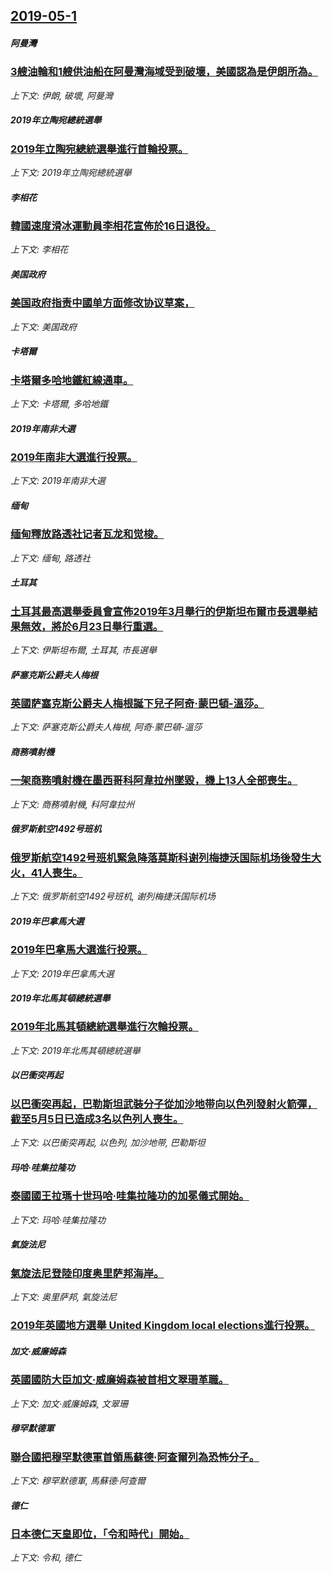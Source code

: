 ## [2019-05-1](/news/2019/05/1/index.md)

##### 阿曼灣
### [3艘油輪和1艘供油船在阿曼灣海域受到破壞，美國認為是伊朗所為。 ](/news/2019/05/1/3艘油輪和1艘供油船在阿曼灣海域受到破壞-美國認為是伊朗所為.md)
_上下文: 伊朗, 破壞, 阿曼灣_

##### 2019年立陶宛總統選舉
### [2019年立陶宛總統選舉進行首輪投票。 ](/news/2019/05/1/2019年立陶宛總統選舉進行首輪投票.md)
_上下文: 2019年立陶宛總統選舉_

##### 李相花
### [韓國速度滑冰運動員李相花宣佈於16日退役。](/news/2019/05/1/韓國速度滑冰運動員李相花宣佈於16日退役.md)
_上下文: 李相花_

##### 美国政府
### [美国政府指责中國单方面修改协议草案， ](/news/2019/05/1/美国政府指责中國单方面修改协议草案.md)
_上下文: 美国政府_

##### 卡塔爾
### [卡塔爾多哈地鐵紅線通車。 ](/news/2019/05/1/卡塔爾多哈地鐵紅線通車.md)
_上下文: 卡塔爾, 多哈地鐵_

##### 2019年南非大選
### [2019年南非大選進行投票。 ](/news/2019/05/1/2019年南非大選進行投票.md)
_上下文: 2019年南非大選_

##### 缅甸
### [缅甸釋放路透社记者瓦龙和觉梭。 ](/news/2019/05/1/缅甸釋放路透社记者瓦龙和觉梭.md)
_上下文: 缅甸, 路透社_

##### 土耳其
### [土耳其最高選舉委員會宣佈2019年3月舉行的伊斯坦布爾市長選舉結果無效，將於6月23日舉行重選。 ](/news/2019/05/1/土耳其最高選舉委員會宣佈2019年3月舉行的伊斯坦布爾市長選舉結果無效-將於6月23日舉行重選.md)
_上下文: 伊斯坦布爾, 土耳其, 市長選舉_

##### 萨塞克斯公爵夫人梅根
### [英國萨塞克斯公爵夫人梅根誕下兒子阿奇·蒙巴頓-溫莎。 ](/news/2019/05/1/英國萨塞克斯公爵夫人梅根誕下兒子阿奇-蒙巴頓-溫莎.md)
_上下文: 萨塞克斯公爵夫人梅根, 阿奇·蒙巴頓-溫莎_

##### 商務噴射機
### [一架商務噴射機在墨西哥科阿韋拉州墜毀，機上13人全部喪生。 ](/news/2019/05/1/一架商務噴射機在墨西哥科阿韋拉州墜毀-機上13人全部喪生.md)
_上下文: 商務噴射機, 科阿韋拉州_

##### 俄罗斯航空1492号班机
### [俄罗斯航空1492号班机緊急降落莫斯科谢列梅捷沃国际机场後發生大火，41人喪生。 ](/news/2019/05/1/俄罗斯航空1492号班机緊急降落莫斯科谢列梅捷沃国际机场後發生大火-41人喪生.md)
_上下文: 俄罗斯航空1492号班机, 谢列梅捷沃国际机场_

##### 2019年巴拿馬大選
### [2019年巴拿馬大選進行投票。 ](/news/2019/05/1/2019年巴拿馬大選進行投票.md)
_上下文: 2019年巴拿馬大選_

##### 2019年北馬其頓總統選舉
### [2019年北馬其頓總統選舉進行次輪投票。 ](/news/2019/05/1/2019年北馬其頓總統選舉進行次輪投票.md)
_上下文: 2019年北馬其頓總統選舉_

##### 以巴衝突再起
### [以巴衝突再起，巴勒斯坦武裝分子從加沙地带向以色列發射火箭彈，截至5月5日已造成3名以色列人喪生。 ](/news/2019/05/1/以巴衝突再起-巴勒斯坦武裝分子從加沙地带向以色列發射火箭彈-截至5月5日已造成3名以色列人喪生.md)
_上下文: 以巴衝突再起, 以色列, 加沙地带, 巴勒斯坦_

##### 玛哈·哇集拉隆功
### [泰國國王拉瑪十世玛哈·哇集拉隆功的加冕儀式開始。 ](/news/2019/05/1/泰國國王拉瑪十世玛哈-哇集拉隆功的加冕儀式開始.md)
_上下文: 玛哈·哇集拉隆功_

##### 氣旋法尼
### [氣旋法尼登陸印度奥里萨邦海岸。 ](/news/2019/05/1/氣旋法尼登陸印度奥里萨邦海岸.md)
_上下文: 奥里萨邦, 氣旋法尼_

##### 
### [2019年英國地方選舉 United Kingdom local elections進行投票。 ](/news/2019/05/1/2019年英國地方選舉-United-Kingdom-local-elections進行投票.md)
##### 加文·威廉姆森
### [英國國防大臣加文·威廉姆森被首相文翠珊革職。 ](/news/2019/05/1/英國國防大臣加文-威廉姆森被首相文翠珊革職.md)
_上下文: 加文·威廉姆森, 文翠珊_

##### 穆罕默德軍
### [聯合國把穆罕默德軍首領馬蘇德·阿查爾列為恐怖分子。 ](/news/2019/05/1/聯合國把穆罕默德軍首領馬蘇德-阿查爾列為恐怖分子.md)
_上下文: 穆罕默德軍, 馬蘇德·阿查爾_

##### 德仁
### [日本德仁天皇即位，「令和時代」開始。 ](/news/2019/05/1/日本德仁天皇即位-令和時代-開始.md)
_上下文: 令和, 德仁_

